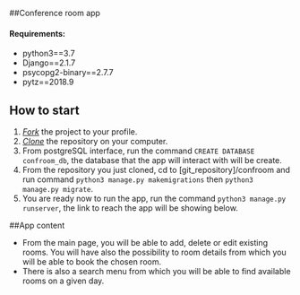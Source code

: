 ##Conference room app

#### Requirements:
* python3==3.7
* Django==2.1.7
* psycopg2-binary==2.7.7
* pytz==2018.9


## How to start

1. [*Fork*](https://guides.github.com/activities/forking/) the project to your profile.
2. [*Clone*](https://help.github.com/articles/cloning-a-repository/) the repository on your computer.
3. From postgreSQL interface, run the command `CREATE DATABASE confroom_db`, the database that the app will interact with will be create.
4. From the repository you just cloned, cd to [git_repository]/confroom and run command `python3 manage.py makemigrations` then `python3 manage.py migrate`.
5. You are ready now to run the app, run the command `python3 manage.py runserver`, the link to reach the app will be showing below.


##App content

* From the main page, you will be able to add, delete or edit existing rooms. You will have also the possibility to room details from which you will be able to book the chosen room.
* There is also a search menu from which you will be able to find available rooms on a given day.